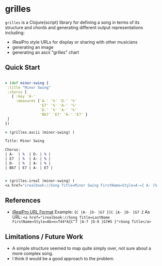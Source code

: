 # grilles

`grilles` is a Clojure(script) library for defining a song in terms of its
structure and chords and generating different output representations including:
 * iRealPro style URLs for display or sharing with other musicians
 * generating an image
 * generating an ascii "grilles" chart

## Quick Start

```clojure

> (def minor-swing {
 :title "Minor Swing"
 :chorus [
   { :key 'A-'
     :measures ['A-' '%' 'D-' '%' 
                'E7' '%' 'A-' '%' 
                'D-' '%' 'A-' '%' 
                'Bb7' 'E7' 'A-' 'E7' }
 ]
})

> (grilles.ascii (minor-swing) )

Title: Minor Swing

Chorus: 
| A-  | %  | D- | % |
| E7  | %  | A- | % |
| D-  | %  | A- | % |
| Bb7 | E7 | A- | E7 |


> (grilles.ireal (minor-swing) )
<a href="irealbook://Song Title=Minor Swing FirstName=Style=A-={ A- |% |D- |% |E7 |% |A- |% |D- |% |A- |% |Bb7 |E7 |A- |E7 }">Minor Swing</a>
```

## References

* [iRealPro URL Format](https://irealpro.com/ireal-pro-file-format/)
  Example: `{C |A- |D- |G7 }[C |A- |D- |G7 Z`
  As URL: `<a href="irealbook://Song Title=LastName FirstName=Style=Ab=n=T44*A{C^7 |A-7 |D-9 |G7#5 }">Song Title</a>`



## Limitations / Future Work

- A simple structure seemed to map quite simply over, not sure about a more
complex song.
- I think it would be a good approach to the problem.


